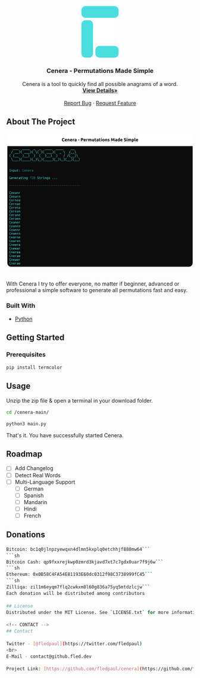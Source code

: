 <div align="center">
  <a href="https://github.com/fledpaul/cenera">
    <img src="img/Cenera.png" width="100" height="137.5">
  </a>
  
  <h3 align="center">Cenera - Permutations Made Simple</h3>
  <p align="center">
    Cenera is a tool to quickly find all possible anagrams of a word.
    <br/>
    <a href="https://projects.fled.dev/cenera"><strong>View Details»</strong></a>
    <br/>
    <br/>
    <a href="https://github.com/othneildrew/Best-README-Template/issues">Report Bug</a>
    ·
    <a href="https://github.com/othneildrew/Best-README-Template/issues">Request Feature</a>
  </p>
</div>

## About The Project
<div align="center">
  <a href="https://github.com/fledpaul/preview">
    <img src="img/Preview.png">
  </a>
</div>
<br>

With Cenera I try to offer everyone, no matter if beginner,
advanced or professional a simple software to generate
all permutations fast and easy.

### Built With
* [Python](https://python.org/)

## Getting Started
### Prerequisites
  ```sh
  pip install termcolor
  ```
  
  ## Usage
  Unzip the zip file & open a terminal in your download folder.
  ```sh
  cd /cenera-main/
  ```
  ```sh
  python3 main.py
  ```
  That's it. You have successfully started Cenera.
  
  ## Roadmap
- [ ] Add Changelog
- [ ] Detect Real Words
- [ ] Multi-Language Support
    - [ ] German
    - [ ] Spanish
    - [ ] Mandarin
    - [ ] Hindi
    - [ ] French

## Donations
```sh
Bitcoin: bc1q0jlnpzyewqxn4dlmn5kxplq0etchhjf880mw64```
```sh
Bitcoin Cash: qp9fxxrejkwp0zmrd3kjavd7xt7c7gdx0uar7f9j6w```
```sh
Ethereum: 0x0B58C4FA54E81193E60dc0312f98C3738999fC45```
```sh
Zilliqa: zil1m6eyqm7flq2cwkxm8l60g836a75yq5mtdzlcjw```
Each donation will be distributed among contributors

## License
Distributed under the MIT License. See `LICENSE.txt` for more information.

<!-- CONTACT -->
## Contact

Twitter - [@fledpaul](https://twitter.com/fledpaul)
<br>
E-Mail - contact@github.fled.dev

Project Link: [https://github.com/fledpaul/cenera](https://github.com/fledpaul/cenera)
